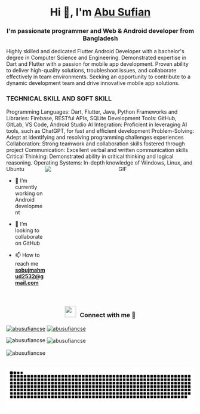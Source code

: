 <h1 align="center">Hi 👋, I'm <a href="https://www.linkedin.com/in/abusufiancse/" target="blank">Abu Sufian</a></h1>
<h3 align="center">I'm passionate programmer and Web & Android developer from Bangladesh</h3>
Highly skilled and dedicated Flutter Android Developer with a bachelor's degree in Computer
Science and Engineering. Demonstrated expertise in Dart and Flutter with a passion for mobile app
development. Proven ability to deliver high-quality solutions, troubleshoot issues, and collaborate
effectively in team environments. Seeking an opportunity to contribute to a dynamic development
team and drive innovative mobile app solutions.

<h3> TECHNICAL SKILL AND SOFT SKILL </h3>
<h7>Programming Languages: Dart, Flutter, Java, Python</h7>
<h7>Frameworks and Libraries: Firebase, RESTful APIs, SQLite</h7>
<h7>Development Tools: GitHub, GitLab, VS Code, Android Studio</h7>
<h7>AI Integration: Proficient in leveraging AI tools, such as ChatGPT, for fast and efficient
development</h7>
<h7>Problem-Solving: Adept at identifying and resolving programming challenges
experiences</h7>
<h7>Collaboration: Strong teamwork and collaboration skills fostered through project</h7>
<h7>Communication: Excellent verbal and written communication skills</h4>
<h7>Critical Thinking: Demonstrated ability in critical thinking and logical reasoning.</h7>
<h7>Operating Systems: In-depth knowledge of Windows, Linux, and Ubuntu</h7>
<a target="_blank" align="center">
  <img align="right" top="500" height="300" width="400" alt="GIF" src="https://media.giphy.com/media/SWoSkN6DxTszqIKEqv/giphy.gif">
</a>

- 🌱 I’m currently working on Android development

- 🌱 I’m looking to collaborate on GitHub

- 📫 How to reach me **sobujmahmud2532@gmail.com**
<br/>
<h3 align="center" > <img src="https://media.giphy.com/media/iY8CRBdQXODJSCERIr/giphy.gif" width="30" height="30" style="margin-right: 10px;">Connect with me 🤝 </h3>
<p align="left">
<a href="https://linkedin.com/in/abusufiancse" target="blank"><img align="center" src="https://raw.githubusercontent.com/rahuldkjain/github-profile-readme-generator/master/src/images/icons/Social/linked-in-alt.svg" alt="abusufiancse" height="30" width="40" /></a>
<a href="https://fb.com/abusufiancse" target="blank"><img align="center" src="https://raw.githubusercontent.com/rahuldkjain/github-profile-readme-generator/master/src/images/icons/Social/facebook.svg" alt="abusufiancse" height="30" width="40" /></a>
</p>
<p><img align="left" src="https://github-readme-stats.vercel.app/api/top-langs?username=abusufiancse&show_icons=true&locale=en&layout=compact" alt="abusufiancse" /></p>

<p>&nbsp;<img align="center" src="https://github-readme-stats.vercel.app/api?username=abusufiancse&show_icons=true&locale=en" alt="abusufiancse" /></p>

<p><img align="center" src="https://github-readme-streak-stats.herokuapp.com/?user=abusufiancse&" alt="abusufiancse" /></p>

</p>
<br clear="both">

<img src="https://raw.githubusercontent.com/MrNitishroy/MrNitishroy/output/snake.svg" alt="Snake animation" />
